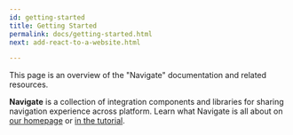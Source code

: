```yaml
---
id: getting-started
title: Getting Started
permalink: docs/getting-started.html
next: add-react-to-a-website.html

---
```


This page is an overview of the "Navigate" documentation and related resources.

**Navigate** is a collection of integration components and libraries for sharing navigation experience across platform. Learn what Navigate is all about on [our homepage](/) or [in the tutorial](/tutorial/tutorial.html).
